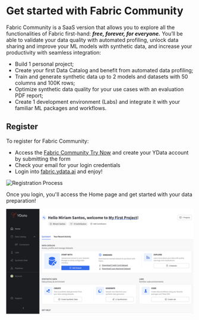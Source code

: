 # Get started with Fabric Community

Fabric Community is a SaaS version that allows you to explore all the functionalities of Fabric first-hand: ***free, forever, for everyone.*** You’ll be able to validate your data quality with automated profiling, unlock data sharing and improve your ML models with synthetic data, and increase your productivity with seamless integration:

- Build 1 personal project;
- Create your first Data Catalog and benefit from automated data profiling;
- Train and generate synthetic data up to 2 models and datasets with 50 columns and 100K rows;
- Optimize synthetic data quality for your use cases with an evaluation PDF report;
- Create 1 development environment (Labs) and integrate it with your familiar ML packages and workflows.

## Register
To register for Fabric Community:

- Access the <a href="https://ydata.ai/ydata-fabric-free-trial"><u>Fabric Community Try Now</u></a> and create your YData account by submitting the form
- Check your email for your login credentials
- Login into <a href="https://fabric.ydata.ai"><u>fabric.ydata.ai</u></a> and enjoy!

![Registration Process](../assets/overview/registration.png)

Once you login, you'll access the Home page and get started with your data preparation!

![Welcome Screen](../assets/overview/fabric_welcome.png)

